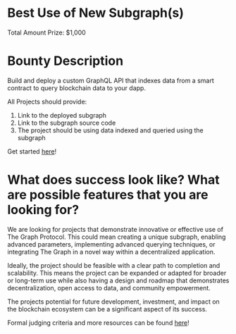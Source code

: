 # Best Use of New Subgraph(s)

Total Amount Prize:
$1,000

# Bounty Description
Build and deploy a custom GraphQL API that indexes data from a smart contract to query blockchain data to your dapp.
    
All Projects should provide: 
    
1. Link to the deployed subgraph
2. Link to the subgraph source code
3. The project should be using data indexed and queried using the subgraph
    
Get started [here](https://thegraph.com/docs/en/developing/creating-a-subgraph/)!
    
# What does success look like? What are possible features that you are looking for? 

We are looking for projects that demonstrate innovative or effective use of The Graph Protocol. This could mean creating a unique subgraph, enabling advanced parameters, implementing advanced querying techniques, or integrating The Graph in a novel way within a decentralized application.

Ideally, the project should be feasible with a clear path to completion and scalability. This means the project can be expanded or adapted for broader or long-term use while also having a design and roadmap that demonstrates decentralization, open access to data, and community empowerment.

The projects potential for future development, investment, and impact on the blockchain ecosystem can be a significant aspect of its success.

Formal judging criteria and more resources can be found [here](Judging&Resources.md)!